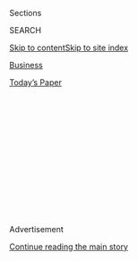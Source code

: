 <div id="app">

<div>

<div>

<div>

<div class="NYTAppHideMasthead css-1q2w90k e1suatyy0">

<div class="section css-ui9rw0 e1suatyy2">

<div class="css-eph4ug er09x8g0">

<div class="css-6n7j50">

</div>

<span class="css-1dv1kvn">Sections</span>

<div class="css-10488qs">

<span class="css-1dv1kvn">SEARCH</span>

</div>

[Skip to content](#site-content)[Skip to site
index](#site-index)

</div>

<div id="masthead-section-label" class="css-1wr3we4 eaxe0e00">

[Business](https://www.nytimes3xbfgragh.onion/section/business)

</div>

<div class="css-10698na e1huz5gh0">

</div>

</div>

<div id="masthead-bar-one" class="section hasLinks css-15hmgas e1csuq9d3">

<div class="css-uqyvli e1csuq9d0">

</div>

<div class="css-1uqjmks e1csuq9d1">

</div>

<div class="css-9e9ivx">

[](https://myaccount.nytimes3xbfgragh.onion/auth/login?response_type=cookie&client_id=vi)

</div>

<div class="css-1bvtpon e1csuq9d2">

[Today’s
Paper](https://www.nytimes3xbfgragh.onion/section/todayspaper)

</div>

</div>

</div>

</div>

<div data-aria-hidden="false">

<div id="site-content" data-role="main">

<div>

<div class="css-1aor85t" style="opacity:0.000000001;z-index:-1;visibility:hidden">

<div class="css-1hqnpie">

<div class="css-epjblv">

<span class="css-17xtcya">[Business](/section/business)</span><span class="css-x15j1o">|</span><span class="css-fwqvlz">THE
EMPIRE AND EGO OF DONALD
TRUMP</span>

</div>

<div class="css-k008qs">

<div class="css-1iwv8en">

<span class="css-18z7m18"></span>

<div>

</div>

</div>

<span class="css-1n6z4y">https://nyti.ms/29ypzqV</span>

<div class="css-1705lsu">

<div class="css-4xjgmj">

<div class="css-4skfbu" data-role="toolbar" data-aria-label="Social Media Share buttons, Save button, and Comments Panel with current comment count" data-testid="share-tools">

  - 
  - 
  - 
  - 
    
    <div class="css-6n7j50">
    
    </div>

  - 

</div>

</div>

</div>

</div>

</div>

</div>

<div id="NYT_TOP_BANNER_REGION" class="css-13pd83m">

</div>

<div id="top-wrapper" class="css-1sy8kpn">

<div id="top-slug" class="css-l9onyx">

Advertisement

</div>

[Continue reading the main
story](#after-top)

<div class="ad top-wrapper" style="text-align:center;height:100%;display:block;min-height:250px">

<div id="top" class="place-ad" data-position="top" data-size-key="top">

</div>

</div>

<div id="after-top">

</div>

</div>

<div id="sponsor-wrapper" class="css-1hyfx7x">

<div id="sponsor-slug" class="css-19vbshk">

Supported by

</div>

[Continue reading the main
story](#after-sponsor)

<div id="sponsor" class="ad sponsor-wrapper" style="text-align:center;height:100%;display:block">

</div>

<div id="after-sponsor">

</div>

</div>

<div class="css-1vkm6nb ehdk2mb0">

# THE EMPIRE AND EGO OF DONALD TRUMP

</div>

<div class="css-xt80pu e12qa4dv0">

<div class="css-18e8msd">

<div class="css-vp77d3 epjyd6m0">

<div class="css-1baulvz">

<span class="css-1baulvz" itemprop="author">By Marylin Bender</span>

</div>

</div>

  - Aug. 7,
    1983

  - 
    
    <div class="css-4xjgmj">
    
    <div class="css-d8bdto" data-role="toolbar" data-aria-label="Social Media Share buttons, Save button, and Comments Panel with current comment count" data-testid="share-tools">
    
      - 
      - 
      - 
      - 
        
        <div class="css-6n7j50">
        
        </div>
    
      - 
    
    </div>
    
    </div>

</div>

</div>

<div class="section meteredContent css-1r7ky0e" name="articleBody" itemprop="articleBody">

<div class="css-j3uhc5">

<div class="css-1ve50l5">

<div class="css-1si6tjw">

<div class="css-p5jc4e">

![<span class="css-cnj6d5 e1z0qqy90" itemprop="copyrightHolder"><span class="css-1ly73wi e1tej78p0">Credit...</span><span><span>The
New York Times
Archives</span></span></span>](https://s1.graylady3jvrrxbe.onion/timesmachine/pages/1/1983/08/07/086000_360W.png?quality=75&auto=webp&disable=upscale)

</div>

<div class="css-1s1pakw">

<div class="css-udpjq9">

See the article in its original context from  
August 7, 1983, <span>Section 3,</span> Page
1<span class="css-iry6ay"></span>[Buy
Reprints](https://store.nytimes3xbfgragh.onion/collections/new-york-times-page-reprints?utm_source=nytimes&utm_medium=article-page&utm_campaign=reprints)

</div>

<div class="css-1nq039c">

[View on
timesmachine](http://timesmachine.nytimes3xbfgragh.onion/timesmachine/1983/08/07/086000.html)

</div>

<div class="css-1gus26i">

TimesMachine is an exclusive benefit for home delivery and digital
subscribers.

</div>

</div>

</div>

<div class="css-1mweozg">

<div class="css-14uxcda">

About the Archive

</div>

<div class="css-6hi8ev">

This is a digitized version of an article from The Times’s print
archive, before the start of online publication in 1996. To preserve
these articles as they originally appeared, The Times does not alter,
edit or update them.

</div>

<div class="css-6hi8ev">

Occasionally the digitization process introduces transcription errors or
other problems; we are continuing to work to improve these archived
versions.

</div>

</div>

</div>

</div>

<div class="css-1fanzo5 StoryBodyCompanionColumn">

<div class="css-53u6y8">

HE made his presence known on the island of Manhattan in the mid 70's, a
brash Adonis from the outer boroughs bent on placing his imprint on the
golden rock. Donald John Trump exhibited a flair for self-promotion,
grandiose schemes - and, perhaps not surprisingly, for provoking fury
along the way.

Senior realty titans scoffed, believing that braggadocio was the sum and
substance of the blond, blue-eyed, six-footer who wore maroon suits and
matching loafers, frequented Elaine's and Regine's in the company of
fashion models, and was not abashed to take his armed
bodyguard-chauffeur into a meeting with an investment banker.

The essence of entrepreneurial capitalism, real estate is a business
with a tradition of high-rolling megalomania, of master builders
striving to erect monuments to their visions. It is also typically
dynastic, with businesses being transmitted from fathers to sons and
grandsons, and carried on by siblings. In New York, the names of
Tishman, Lefrak, Rudin, Fisher, Zeckendorf come to mind.

And now there is Trump, a name that has in the last few years become an
internationally recognized symbol of New York City as mecca for the
world's super rich.

</div>

</div>

<div class="css-1fanzo5 StoryBodyCompanionColumn">

<div class="css-53u6y8">

''Not many sons have been able to escape their fathers,'' said Donald
Trump, the president of the Trump Organization, by way of interpreting
his accomplishments. Three of them, built since 1976, stand out amidst
the crowded midtown landscape: the 68- story Trump Tower, with its
six-story Atrium housing some of the world's most elegant stores; the
1,400- room Grand Hyatt Hotel, and Trump Plaza, a $125 million
cooperative apartment. And more is on the way.

''At 37, no one has done more than I in the last seven years,'' Mr.
Trump asserted.

Fifteen years ago, he joined his father's business, an empire of
middle-class apartment houses in Brooklyn, Queens and Staten Island then
worth roughly $40 million. Today, the Trump Organization controls assets
worth about $1 billion.

The largest and most striking properties were developed by the younger
Trump and are owned by him individually or with one non-family partner.
While his father, Fred C. Trump, is the company chairman and oversees
the original holdings, the Trump Organization is unquestionably a Donald
Trump extravaganza.

HE makes that clear. At Trump headquarters on the 26th floor of the
Trump Tower astride Fifth Avenue, he opened the door of a room furnished
with a vast table.

''This was supposed to be a board room but what was the sense when
there's only one member,'' said Donald Trump. ''We changed it to a
conference room.''

</div>

</div>

<div class="css-1fanzo5 StoryBodyCompanionColumn">

<div class="css-53u6y8">

Mr. Trump assiduously cultivates a more conservative public image now, a
gentleman of taste in a navy- blue suit with discreetly striped shirts
and blue ties, who weekends with his family in Greenwich, Conn. Last
spring he forsook the Hamptons, his former habitat, to buy an estate in
the conservative community.

His pastor, the Rev. Norman Vincent Peale of New York, avowed that he is
''kindly and courteous in certain business negotiations and has a
profound streak of honest humility.''

But Mr. Trump prides himself on being street smart and boasted that
Brooklyn and Queens, where he was raised, are among ''the toughest,
smartest places in the world.'' Mr. Trump prefers the vocabulary of war
and sports to document his exploits, acknowledging ''I don't like to
lose.'' Nor does he like to receive less than full credit for his
victories.

''He was a pretty rough fellow when he was small,'' recalled his father,
who packed off his obstreperous teen-age son to the New York Military
Academy in Cornwall-on-Hudson for his high school education. According
to some of his peers in the industry, Donald Trump has not really
changed much from those boyhood days.

His alternating skills of charming some individuals and riding roughshod
over others has earned Donald Trump a reputation in some quarters as
someone not to be trusted. He reneged, for example, on a promise to
donate to a museum the Art Deco bas- reliefs on the facade of Bonwit
Teller's - bulldozed to make way for Trump Tower. It was a sin deemed
unforgivable by landmark preservationists. But the only negative
comments about Donald Trump these days are given off the record.

''Donald Trump became a controversial person and it worked for him,''
said the 57-year-old Preston Robert Tisch, president of the Loew's
Corporation, and Mr. Trump's opponent on two bitterly contested real
estate projects in New York - now a good friend.

''He is one hell of a salesman,'' noted Francis L. Bryant, Jr., senior
vice president of Manufacturers Hanover Trust, which extended the
construction loans for the Grand Hyatt Hotel and for Trump Plaza, and
the tenant financing for the cooperative apartment and the Trump Tower
condominium.

</div>

</div>

<div class="css-1fanzo5 StoryBodyCompanionColumn">

<div class="css-53u6y8">

The Trump Touch

UNLIKE other real estate czars, notably the septuagenarian Harry
Helmsley, ubiquitous in the city's development of office buildings,
apartment houses and hotels, Mr. Trump does not syndicate his deals.

''I don't have to,'' he stated flatly.

Backed initially by his father, Mr. Trump has operated as a lone wolf in
Manhattan for nearly the last decade. He acquires properties through
Trump Enterprises or Wembly Realty Inc. and has them transferred to
Donald J. Trump so that he can personally take the huge tax write- offs
from real estate projects rather than having them ''wasted,'' as he
called it, on a corporation. He also said he saves corporate and
franchise taxes.

But to protect himself against the great risks in the building trade, he
said, ''I've bought tremendous liability insurance. After $10 million,
it's cheap. You can get million of dollars of insurance for $500 in
premiums.''

For major deals, he forges a partnership with a single gilt-edged
financial institution or hotel chain. Holiday Inns, for example, is his
co-venturer in the $200 million Harrah's hotel casino scheduled to open
in Atlantic City next May, the largest gaming palace in the New Jersey
resort.

''It will be the biggest hit yet,'' he predicted. Benefiting from his
successful track record, Mr. Trump was able to obtain a 50 percent share
of the equity in Harrah's in return for a small investment in land,
which he purchased before the referendum that opened the
down-at-the-heels town to gaming - one example of his good timing, or
good fortune.

The most striking evidence of Mr. Trump's entrepreneurship, however, is
in New York.

There is the Grand Hyatt Hotel, reconstituted with a facade of mirrored
glass on the skeleton of the Commodore Hotel adjoining Grand Central
Terminal. Since it opened in 1980, it has been credited with reversing
the deterioration of East 42d Street.

Then, of course, Trump Tower, a skinny bronze and glass skyscraper at
725 Fifth Avenue, atop the former site of Bonwit Teller at the corner of
56th Street. Its Atrium, a vertical shopping mall rendered in peach
marble and bronze with an 80-foot cascade, is a showcase for 40
purveyors of super luxury wares such as Loewe of Madrid, Asprey's of
London and the jewelers, Cartier, Harry Winston and Buccellati.
Purchasers of condominium apartments - 91 are priced above $1 million -
will start moving in later this month.

</div>

</div>

<div class="css-1fanzo5 StoryBodyCompanionColumn">

<div class="css-53u6y8">

And Trump Plaza, the apartment building at Third Avenue and 61st Street,
is scheduled for occupancy in 1984. Its least expensive unit is a
three-and-one-half room apartment for $255,000.

Three years ago Mr. Trump bought the Barbizon Plaza Hotel on Central
Park South and an adjacent rent-controlled apartment building at the
corner of the Avenue of the Americas. According to Standard Abstract
Corporation, publishers of daily realty reports, he paid about $13
million for this prime property to which sources now give a market value
of $124 million.

Last June he offered to shelter the homeless in some of the vacant
apartments - at least until he succeeded in getting the rest of the
tenants to vacate theirs. He is reportedly about to sell the hotel to
foreign investors.

Other plans are aborning. Mr. Trump is now concluding a deal to develop
another site on the East Side, on the same scale as Trump Tower, in
partnership with another leading financial institution.

Donald Trump thus appears to have followed the classic formula of the
venture capitalist, using leverage and luck, and a third element
peculiar to real estate development, namely location. ''I have the best
diamonds in the city of New York as far as location,'' he boasted.

To this formula, Mr. Trump has also added salesmanship, show business -
and timing, riding the real estate boom of the last few years in
spectacular fashion.

The Trump Organization, an umbrella for more than a dozen entities
engaged in real estate and hotel development and management, consists of
45 key employees. Three are executive vice presidents: Louise M.
Sunshine, who turned a formidable talent for raising millions of dollars
in political campaign contributions into a skill at selling
million-dollar apartments; Donald's 34-year-old brother, Robert, now
supervising the hotel casino project in Atlantic City, N.J., and
Donald's Austrian-Czech wife, Ivana, 30 years old, a former model and
Olympic skier, who is in charge of design.

</div>

</div>

<div class="css-1fanzo5 StoryBodyCompanionColumn">

<div class="css-53u6y8">

The secretaries address Mr, Trump by his first name. ''Very little gets
on paper around here. Donald does the work of 50 people in his head,''
said Mrs. Sunshine. He ''never stops envisioning,'' she added.

A promotional slide show for Trump Tower describes it as ''the ultimate
vision of an elegant life seen through a golden eye.'' Flashes of model
room settings appear amid scenes of Manhattan's glamorous restaurants,
museums and theaters, while in the background the voice of Frank Sinatra
belts out ''New York, New York.'' The vision is Donald Trump's, though
the word's are Sinatra's: ''A No. 1 - king of the hill.''

The message is a clarion call to wealthy outsiders - foreigners or
Americans from beyond the Hudson. The doormen's scarlet uniforms and
white pith helmets - or high black fur hats in the winter months - evoke
Buckingham Palace. Ivana Trump had them custom made in London.

In the lobby of the atrium a musician in black tie performs at a pink
piano. ''We try to give people a little show,'' said Mrs. Trump, a
slender blond woman with aquamarine eyes. Her model's figure was
sheathed in a white-and-black polka-dotted dress by Galanos. ''The
atrium is flashy but warm,'' she declared.

The roots of the Trump Organization lie deep in the foundations of New
York politics. Fred Trump, for instance, was closely involved with the
Brooklyn Democratic organization which produced a New York Mayor,
Abraham D. Beame, and a New York Governor, Hugh L. Carey, as well as
lesser officials of strategic influence who were in power when Donald
Trump mounted his invasion of Manhattan in 1974 and 1975, a low point in
the city's economic history.

The tax abatement and other concessions he secured from government
agencies were termed by Trump critics as both ''outrageous,'' and
''sweetheart deals'' - presumably awarded as political favors.

In the mid-70's, when plans were being laid for a New York City
Convention Center, Mr. Trump began lobbying for a site in the West 30's,
the vacant railroad yards of the bankrupt Penn Central on which he had
secured an option in exchange for the promise to develop the site. Mr.
Tisch's group backed a site on West 44th Street.

</div>

</div>

<div class="css-1fanzo5 StoryBodyCompanionColumn">

<div class="css-53u6y8">

Municipal and state officials responsible for funding the project
eventually swung to his side, and Mr. Trump collected $880,000 in
commissions and expenses on the Penn Central's sale of the property to
the city for $12 million. But it still rankles him that his offer to
build the center at a guaranteed price of $200 million and to waive his
fee, if it were named after his family, was spurned.

The project, since undertaken by the New York State Urban Development
Corporation, has been plagued by cost overruns of $125 million and is
two years behind schedule. Mr. Trump's inability to resist saying ''I
told you so'' by offering to take charge of finishing the center without
fee, resulted in a verbal shooting match with the chairman of the
corporation. The Hyatt Deal

DURING this same period, Mr. Trump parlayed an option to buy another
Penn Central property, the nearly defunct Commodore Hotel, into a
renovation project that resulted in the Grand Hyatt Hotel. It was made
financially plausible by a 40-year tax abatement from the city - the
first ever granted to a commercial property. The original option cost
Mr. Trump $500,000.

As a hotel operator and chairman of the New York Convention & Visitors
Bureau, Mr. Tisch objected to the abatement on the grounds of unfair
advantage.

In retrospect, Mr. Tisch said, it ''was right in what it did for that
section of the city.'' But, he added, that the $200,000-a-year rental
the city receives in lieu of taxes from the Grand Hyatt is equivalent to
the tax bill for a motel on Eighth Avenue.

Since that skirmish Mr. Tisch and Mr. Trump have become close friends.
They also buried the hatchet over another issue: whether or not to
permit casino gambling in New York State.

Mr. Trump was gung-ho, having envisioned the lobby of the Grand Hyatt
converted to gaming. Mr. Tisch believes he won him over by proving that
the construction of gambling resorts in the Catskills (already on the
drawing board) would have siphoned convention business from New York
City hotels, and so Mr. Trump joined him as co-chairman of a coalition
against permissive legislation. A more likely reason for the Trump
turnaround is that his political allies, Governor Carey and Attorney
General Robert Abrams, had changed their minds from pro to con on
gambling and the likelihood of getting enabling legislation from Albany
appeared nil.

</div>

</div>

<div class="css-1fanzo5 StoryBodyCompanionColumn">

<div class="css-53u6y8">

The complexity of the 42d Street hotel deal and his cool derring-do in
pulling it together before his 30th birthday won him the grudging
respect of adversaries, and more crucial to his future plans, of the
major lenders in New York..

Mr. Trump took his option on the Commodore, for which he would
ultimately pay $10 million, less $2 million from the sale of its
furniture and equipment, to line up a partner in the Hyatt Corporation,
which was looking for a New York link for its hotel chain. He would
build it; Hyatt would manage it; they would be equal partners.

He then turned to George Peacock, senior vice president of the Equitable
Life Assurance Society. They had previously not done business, but Mr.
Peacock had once been his guest at a United States Open Tennis
competition.

Concerned about the Grand Central area (several office buildings were in
or on the verge of foreclosure, and the city itself was facing
bankruptcy), the Equitable, along with the Bowery Savings Bank and
several smaller banks, promised him $70 million in mortgages once the
doors of the renovated hotel opened.

''So I took this commitment, which was a statement with 100
stipulations, to the city,'' Mr. Trump recalled. One of those conditions
was that the financing be predicated on obtaining a tax abatement. ''I
said, 'I will build you this incredible, gorgeous, gleaming hotel. I
will put people to work in the construction trades and save hotel jobs
and the Grand Central area will come around.' So the city made the
deal,'' he commented.

Since there was no statutory basis for tax relief to a private
commercial developer, Mr. Trump offered to sell the hotel for $1 to the
Urban Development Corporation and lease it back for 99 years at a modest
rental in lieu of taxes which the Commodore could not pay. Meanwhile, he
could use the agency's vast powers of condemnation to get rid of
undesirable retail tenants on the lower levels.

With these pieces in place, he obtained a $70 million construction loan
from Manufacturers Hanover. ''It was a leap of faith,'' the bank's Mr.
Bryant noted.

</div>

</div>

<div class="css-1fanzo5 StoryBodyCompanionColumn">

<div class="css-53u6y8">

Mr. Trump acknowledged that he was at substantial risk. He could have
lost $3 million in option money, architectural and legal fees. ''It
could have been a disaster,'' he said. His father, he added, had taken
''a neutral position'' and the son had won medals making money on
earlier deals. But still, Mr. Trump said of the potential for failure,
''I would have been embarrassed.''

After construction was underway, in 1979, the city's economy picked up,
hotel rates doubled and he changed his plans. Instead of a moderate,
$38- a-night hostelry, he would build a super-convention hotel
commanding rates of $90 a night or more.

''The whole economics of the deal changed,'' he says. ''I got another
$30 million from the Chase Manhattan Bank, so when the time came for me
to put up equity, the bottom line was so good, I didn't have to put up
money. It was timing. In another year, I wouldn't have gotten the
abatement and no one ever will again.''

The Tower Deal

''THE Hyatt really got us acquainted with Donald and that led us to the
next big one,'' said Mr. Peacock of Equitable. The insurance company
owned the land under Bonwit Teller and would sell only if it could get
an active participation in an exciting project.

In 1974, Donald Trump had hired Mrs. Sunshine, finance director of the
Carey re-election campaign, to help him lobby for the convention center.

Mrs. Sunshine said her political interest has waned, though this doesn't
mean the Trump Organization lacks Democratic political entree - Roy Cohn
of Saxe, Bacon, Bolan & Manley, and the firm of Shea & Gould are its
litigators - or that its resources are not available to proper
candidates of either party. Donald Trump supported Ronald Reagan in 1980
and has been to the White House several times.

It was Mrs. Sunshine who introduced Mr. Trump in 1975 to her friend,
Marilyn Evins, wife of David Evins, a major stockholder in Genesco, the
owner of Bonwit's. Through Mr. Evins he ascertained that the cash-hungry
conglomerate might be willing to sell Bonwit's lease, which had 29 years
to run.

</div>

</div>

<div class="css-1fanzo5 StoryBodyCompanionColumn">

<div class="css-53u6y8">

''Donald was the only developer who made sense to us,'' Mr. Peacock
said.

The Trump-Equitable Fifth Avenue Company was formed, an equal
partnership. Equitable put in the fee. Mr. Trump contributed the lease,
two small units he acquired on East 57th Street, and the air rights to
Tiffany's on the corner, which he needed for a zoning change to build a
high-rise apartment house. The Trump Organization is sales and managing
agent for the building, and Mr. Trump was able to put the family name
over the four-story portal in colossal bronze letters - and two giant
bronze Ts in the atrium.

Chase Manhattan financed his $24 million purchases of the various leases
and rights, and the bank also formed a syndicate for the $150 million
construction loan.

Mr. Trump expected that Trump Tower would qualify for a residential tax
abatement. But after construction started, the city denied the
exemption, estimated to be worth $15 million to $20 million, claiming it
was intended to encourage low- and middle-income housing - not the
deluxe apartments of the Tower. The city is now appealing a State
Supreme Court ruling in Mr. Trump's favor last June.

''I don't need this one,'' he said, ''but it's wrong to hold out the
carrot and then say, 'Trump is not going to get it.' My psyche can't
take that.''

He can, thus, add another star to the honor badge of the venture
capitalist: for putting up practically none of his own money for an
increasingly valuable equity interest in one of New York's most valuable
pieces of real estate.

Anticipated condominium revenues of $260 million (85 percent of the 263
apartments have been sold) have effectively paid off the construction
loan, leaving Trump Tower unencumbered by mortgages. The partnership
retains ownership of the retail space and the 13 floors of office space,
not yet rented, that are sandwiched in between. This commercial portion
of the building is projected to yield rentals of $28 million a year.

Numerous New York merchants and real estate brokers expressed doubts
that the Atrium tenants will be able to meet the lofty rents of $150 to
$400 a square foot or to pay such capital expenses as the $3.5 million
Loewe invested in building its three-level store. To cover the $1
million rent Charles Jourdan is paying for the first year, the store
must sell $10 millon in shoes and apparel.

</div>

</div>

<div class="css-1fanzo5 StoryBodyCompanionColumn">

<div class="css-53u6y8">

Tenants do not know yet what the common charges or the real estate taxes
will be. Such pass-on charges could possibly equal the basic rents, a
broker said, predicting numerous lawsuits over interpretations of the
10- and 20- year leases. ''The merchants will bear the risk of Trump
Tower,'' he said, ''and Trump will have a chance to weed out the ones he
doesn't want.''

''I only want the best,'' Donald Trump said. Holding out for ''the great
names'' fueled rumors that he was having difficulty filling his Atrium,
which opened last February, half rented. ''I took a chance that they
would sign when they saw the building worked,'' he said. He won his
gamble, though he conceded he gave ''a little better break'' to a few of
the hesitant.

From the triplex atop Trump Tower that he and his wife will occupy in
the fall with their two children (Mrs. Trump is expecting their third
child), he will be able to survey the metropolitan region, including
those areas from which he maneuvered his ''escape'' from his father's
business.

While still at the Wharton School, from which he received a bachelor's
degree in 1968, Donald Trump put into practice what he said he learned
''by osmosis'' from the senior Trump. He began purchasing ''little real
estate pieces in Philadelphia and fixing them up,'' he recalled.

After graduation, he joined his father in Brooklyn and kept on buying -
properties in Virginia, Ohio, Nevada, and land in California. Sometimes,
he built, too. He had an eye for good locations and good financing:
''F.H.A. mortgages 40 years out, and 5 1/2 percent interest'' taken over
from owners desperate to sell ''so we didn't have to put up much cash,''
explained Donald Trump.

He refinanced some of his father's older projects, swapped some in tax-
free exchanges and, recently, has been turning others into cooperatives.
For most of the period since he entered business, real estate and
general inflation were skyrocketing.

After five years of such successes, Donald Trump was poised for escape.
Or as some wags put it: ''To trump his father.''

</div>

</div>

<div class="css-1fanzo5 StoryBodyCompanionColumn">

<div class="css-53u6y8">

According to Harry Levinson, a Boston-based business psychologist who
has studied family businesses, ''The core problem of the entrepreneur in
the family business is the unresolved Oedipal problem, trying to beat
the old man.'' This is particularly so where the father has been very
successful.

''The son feels so inadequate and unable to compete with the father that
he works out compensatory behavior,'' Dr. Levinson says. ''He goes to
the opposite and blows himself up to deny his feeling of helplessness.
Particularly with an entrepreneur who has to fight through so many
things, this compensatory self-centeredness serves him well.''

A record of successes ''has made it very easy to do deals,'' said Donald
Trump. ''People want to invest with you.'' Inevitably, he is compared
with the late William Zeckendorf, whose monuments include the United
Nations and the Kips Bay housing complex in New York City, Century City
in Los Angeles and Place Ville Marie in Montreal. Acclaimed a genius, he
was finally forced to file both corporate and personal bankruptcy.

''I used him as a model in a sense,'' Donald Trump acknowledged. ''He
was a great visionary but he wasn't fiscally conservative. Having seen
the way he went down taught me to be overly so.''

Said Mr. Bryant of Manufacturers Hanover Trust: ''Mr. Trump appears to
be a wild man. He is not. Zeckendorf was spread from coast to coast.
Donald stays home. He sticks to what he knows.''

Mr. Trump has been selling the properties he accumulated on his
post-college buying binge outside New York and is co-oping 3,000 units
in Brooklyn and Queens.

''We've built up a lot of cash,'' he said. Cash to use ''not necessarily
in this business - I'm not married to this business.'' Associates say he
likes both the communications and the sports industry, and he admitted
to being fascinated by ''the merger game.'' He does not find the
takeover of a company he considers mismanaged to be daunting.

</div>

</div>

<div class="css-1fanzo5 StoryBodyCompanionColumn">

<div class="css-53u6y8">

After the Government legalized private ownership of gold on Jan. 1,
1975, he jumped in and bought heavily. An ounce was then selling for
$185. ''We sold in the range of $780, $790. We did very well. It's
easier than the construction business.'' he said.

Eisner The House

The Trumps Built

The Trump Organization - Umbrella for the Trump Family Assets

The Trump Organization - Umbrella for the Trump Family Assets OWNED
ENTIRELY BY DONALD TRUMP Trump Enterprises Inc. - Purchaser of
investment properties, except the Grand Hyatt Hotel Trump Corporation -
Real estate brokerage service for Trump Tower, Trump Plaza and some
non-Trump projects, including a condominium in St. Moritz, Switzerland
Trump Development Company - Developer of Trump real estate projects
Wembly Realty Inc. - Purchaser of Commodore Hotel on East 42d Street in
Manhattan for conversion to Grand Hyatt Hotel; restoration company for
Grand Central Terminal, and operator of the terminal's tennis courts
Park South Company - Owner of Barbizon Plaza hotel and adjacent building
at 100 Central Park South; sale reportedly imminent Land Corporation of
California - Owner of major California land parcels Gold Company - Buyer
and seller of gold (inactive since January 1980) OWNED IN PARTNERSHIP BY
DONALD TRUMP Regency-Lexington Partners - Half-owner with the Hyatt
Corporation of 1,400-room Grand Hyatt Hotel built on skeleton of
Commodore Hotel Trump-Equitable Fifth Avenue Company - Half-owner with
the Equitable Life Assurance Society of Trump Tower Seashore Corporation
of Atlantic City - Half-owner with Holiday Inn of Harrah's hotel casino,
scheduled to open in 1984 Trump Plaza: The East 61st Street Company -
Limited partnership in 200-unit cooperative apartment, scheduled for
occupancy in 1984; Donald Trump 90 percent, Robert Trump and Louise
Sunshine 5 percent each ,OWNED BY THE TRUMP FAMILY Trump Equities Inc. -
Owner of shopping centers and 25,000 apartment units in Brooklyn, Queens
and Staten Island, and 300-unit senior citizen complex in East Orange,
N.J. Trump Management Inc. - Manager of 25,000 Trump-owned apartment
units in New York area Trump Construction Company - Builder of original
Trump housing units

'HE'S GONEWAY BEYOND ME'

A speck on the horizon is Trump Village in the Coney Island section of
Brooklyn, a middle-income residential complex that is Fred C. Trump's
most visible monument. It was built in the 60's with Mitchell-Lama
financing.

In an office at the rear of 600 Avenue Z, a six-story red brick
apartment house that was formerly the headquarters of the Trump
Organization, sits its chairman, Fred Trump. He has no intention of
moving to Fifth Avenue. ''I don't get involved,'' said the founding
father, tall, reddish-haired and dapper at 77. ''As you know, Donald has
a competitive spirit and I don't want to compete with him.''

Mr. Trump manages the 25,000 units of housing that constitutes the
empire he built, and he boasts about his son, Donald. ''He amazes me.
He's gone way beyond me, absolutely.''

Fred Trump was a prodigy. His mother had to sign his checks when he
started building in 1923 because he was a minor. The impetus for his
large-scale projects came after World War II with Federal financing.

He and his wife, Mary, raised three sons and two daughters in a spacious
house in the Jamaica Estates section of Queens.

</div>

</div>

<div class="css-1fanzo5 StoryBodyCompanionColumn">

<div class="css-53u6y8">

The Trump children were indoctrinated in the Protestant work ethic,
loyalty to friends and employees, and in positive thinking, as
promulgated by the family minister, Reverend Norman Vincent Peale. ''The
mind can overcome any obstacle,'' said Donald Trump. ''I never think of
the negative.''

During summers and free time, the boys worked at Trump construction
sites or the rent collection offices. ''Not your normal kid's
vacations,'' noted Robert Trump, executive vice president of the Trump
Organization.

The eldest son, Fred Jr., died a few years ago. Maryanne Trump Barry,
the oldest daughter, is an assistant United States Attorney in Newark
and a candidate for a Federal judgeship. Elizabeth Trump is a secretary
at the Chase Manhattan Bank. ''It's a man's family,'' she said, when
asked why she and Maryanne were not in the real estate business.

</div>

</div>

</div>

<div>

</div>

<div>

</div>

<div>

</div>

<div>

<div id="bottom-wrapper" class="css-1ede5it">

<div id="bottom-slug" class="css-l9onyx">

Advertisement

</div>

[Continue reading the main
story](#after-bottom)

<div id="bottom" class="ad bottom-wrapper" style="text-align:center;height:100%;display:block;min-height:90px">

</div>

<div id="after-bottom">

</div>

</div>

</div>

</div>

</div>

## Site Index

<div>

</div>

## Site Information Navigation

  - [© <span>2020</span> <span>The New York Times
    Company</span>](https://help.nytimes3xbfgragh.onion/hc/en-us/articles/115014792127-Copyright-notice)

<!-- end list -->

  - [NYTCo](https://www.nytco.com/)
  - [Contact
    Us](https://help.nytimes3xbfgragh.onion/hc/en-us/articles/115015385887-Contact-Us)
  - [Work with us](https://www.nytco.com/careers/)
  - [Advertise](https://nytmediakit.com/)
  - [T Brand Studio](http://www.tbrandstudio.com/)
  - [Your Ad
    Choices](https://www.nytimes3xbfgragh.onion/privacy/cookie-policy#how-do-i-manage-trackers)
  - [Privacy](https://www.nytimes3xbfgragh.onion/privacy)
  - [Terms of
    Service](https://help.nytimes3xbfgragh.onion/hc/en-us/articles/115014893428-Terms-of-service)
  - [Terms of
    Sale](https://help.nytimes3xbfgragh.onion/hc/en-us/articles/115014893968-Terms-of-sale)
  - [Site
    Map](https://spiderbites.nytimes3xbfgragh.onion)
  - [Help](https://help.nytimes3xbfgragh.onion/hc/en-us)
  - [Subscriptions](https://www.nytimes3xbfgragh.onion/subscription?campaignId=37WXW)

</div>

</div>

</div>

</div>

